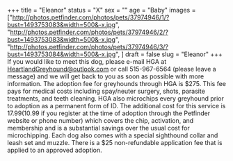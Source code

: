 +++
title = "Eleanor"
status = "X"
sex = ""
age = "Baby"
images = ["http://photos.petfinder.com/photos/pets/37974946/1/?bust=1493753083&width=500&-x.jpg",
"http://photos.petfinder.com/photos/pets/37974946/2/?bust=1493753083&width=500&-x.jpg",
"http://photos.petfinder.com/photos/pets/37974946/3/?bust=1493753084&width=500&-x.jpg",
]
draft = false
slug = "Eleanor"
+++
If you would like to meet this dog, please e-mail HGA at HeartlandGreyhound@outlook.com or call 515-967-6564 (please leave a message) and we will get back to you as soon as possible with more information. The adoption fee for greyhounds through HGA is $275. This fee pays for medical costs including spay/neuter surgery, shots, parasite treatments, and teeth cleaning. HGA also microchips every greyhound prior to adoption as a permanent form of ID. The additional cost for this service is $17.99 ($10.99 if you register at the time of adoption through the Petfinder website or phone number) which covers the chip, activation, and membership and is a substantial savings over the usual cost for microchipping. Each dog also comes with a special sighthound collar and leash set and muzzle. There is a $25 non-refundable application fee that is applied to an approved adoption.
